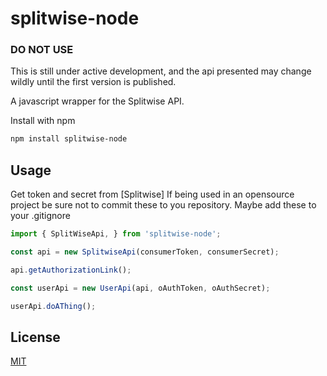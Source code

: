 splitwise-node
===========

### DO NOT USE
This is still under active development, and the api presented may change wildly until the first version is published.

A javascript wrapper for the Splitwise API.

Install with npm 

```sh
npm install splitwise-node
```

## Usage

Get token and secret from [Splitwise]
If being used in an opensource project be sure not to commit these to you repository. Maybe add these to your .gitignore

```js
import { SplitWiseApi, } from 'splitwise-node';

const api = new SplitwiseApi(consumerToken, consumerSecret);

api.getAuthorizationLink();

const userApi = new UserApi(api, oAuthToken, oAuthSecret);

userApi.doAThing();

```

## License

[MIT](LICENSE)
